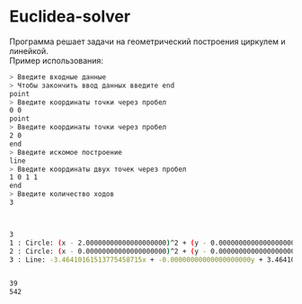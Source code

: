 # Euclidea-solver

Программа решает задачи на геометрический построения циркулем и линейкой.  
Пример использования:  
``` bash
> Введите входные данные
> Чтобы закончить ввод данных введите end
point
> Введите координаты точки через пробел
0 0
point
> Введите координаты точки через пробел
2 0
end
> Введите искомое построение
line
> Введите координаты двух точек через пробел
1 0 1 1
end
> Введите количество ходов
3



3
1 : Circle: (x - 2.00000000000000000000)^2 + (y - 0.00000000000000000000)^2 = 4.00000000000000000000
2 : Circle: (x - 0.00000000000000000000)^2 + (y - 0.00000000000000000000)^2 = 4.00000000000000000000
3 : Line: -3.46410161513775458715x + -0.00000000000000000000y + 3.46410161513775458715 = 0


39
542
```
